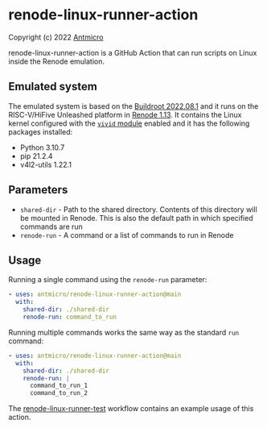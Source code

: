# renode-linux-runner-action
Copyright (c) 2022 [Antmicro](https://www.antmicro.com)

renode-linux-runner-action is a GitHub Action that can run scripts on Linux inside the Renode emulation.

## Emulated system
The emulated system is based on the [Buildroot 2022.08.1](https://github.com/buildroot/buildroot/tree/2022.08.1) and it runs on the RISC-V/HiFive Unleashed platform in [Renode 1.13](https://github.com/renode/renode).
It contains the Linux kernel configured with the [`vivid` module](https://www.kernel.org/doc/html/latest/admin-guide/media/vivid.html) enabled and it has the following packages installed:
- Python 3.10.7
- pip 21.2.4
- v4l2-utils 1.22.1

## Parameters
- `shared-dir` - Path to the shared directory. Contents of this directory will be mounted in Renode. This is also the default path in which specified commands are run
- `renode-run` - A command or a list of commands to run in Renode

## Usage
Running a single command using the `renode-run` parameter:

```yaml
- uses: antmicro/renode-linux-runner-action@main
  with:
    shared-dir: ./shared-dir
    renode-run: command_to_run
```

Running multiple commands works the same way as the standard `run` command:

```yaml
- uses: antmicro/renode-linux-runner-action@main
  with:
    shared-dir: ./shared-dir
    renode-run: |
      command_to_run_1
      command_to_run_2
```

The [renode-linux-runner-test](.github/workflows/run_action.yml) workflow contains an example usage of this action.
